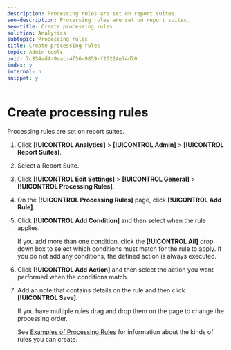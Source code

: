 ```yaml
---
description: Processing rules are set on report suites.
seo-description: Processing rules are set on report suites.
seo-title: Create processing rules
solution: Analytics
subtopic: Processing rules
title: Create processing rules
topic: Admin tools
uuid: 7c854ad4-9eac-4f56-9859-f25224e74d70
index: y
internal: n
snippet: y
---
```


# Create processing rules

Processing rules are set on report suites.

1. Click **[!UICONTROL Analytics]** > **[!UICONTROL Admin]** > **[!UICONTROL Report Suites]**.
1. Select a Report Suite.
1. Click **[!UICONTROL Edit Settings]** > **[!UICONTROL General]** > **[!UICONTROL Processing Rules]**.

1. On the **[!UICONTROL Processing Rules]** page, click **[!UICONTROL Add Rule]**.
1. Click **[!UICONTROL Add Condition]** and then select when the rule applies.

   If you add more than one condition, click the **[!UICONTROL All]** drop down box to select which conditions must match for the rule to apply. If you do not add any conditions, the defined action is always executed. 

1. Click **[!UICONTROL Add Action]** and then select the action you want performed when the conditions match.

1. Add an note that contains details on the rule and then click **[!UICONTROL Save]**.

   If you have multiple rules drag and drop them on the page to change the processing order.

   See [Examples of Processing Rules](../../../admin/c_processing_rules/processing_rules_examples/processing_rules_examples.md#concept_92527719A66849058108300DAE8A506B) for information about the kinds of rules you can create.
